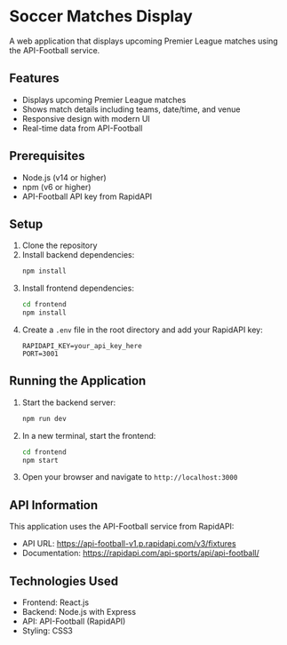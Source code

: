 # Soccer Matches Display

A web application that displays upcoming Premier League matches using the API-Football service.

## Features

- Displays upcoming Premier League matches
- Shows match details including teams, date/time, and venue
- Responsive design with modern UI
- Real-time data from API-Football

## Prerequisites

- Node.js (v14 or higher)
- npm (v6 or higher)
- API-Football API key from RapidAPI

## Setup

1. Clone the repository
2. Install backend dependencies:
   ```bash
   npm install
   ```
3. Install frontend dependencies:
   ```bash
   cd frontend
   npm install
   ```
4. Create a `.env` file in the root directory and add your RapidAPI key:
   ```
   RAPIDAPI_KEY=your_api_key_here
   PORT=3001
   ```

## Running the Application

1. Start the backend server:
   ```bash
   npm run dev
   ```
2. In a new terminal, start the frontend:
   ```bash
   cd frontend
   npm start
   ```
3. Open your browser and navigate to `http://localhost:3000`

## API Information

This application uses the API-Football service from RapidAPI:
- API URL: https://api-football-v1.p.rapidapi.com/v3/fixtures
- Documentation: https://rapidapi.com/api-sports/api/api-football/

## Technologies Used

- Frontend: React.js
- Backend: Node.js with Express
- API: API-Football (RapidAPI)
- Styling: CSS3 